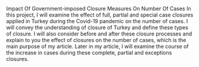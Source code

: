 Impact Of Government-imposed Closure Measures On Number Of Cases
In this project, I will examine the effect of full, partial and special case closures applied in Turkey during the Covid-19 pandemic on the number of cases. 
I will convey the understanding of closure of Turkey and define these types of closure. I will also consider before and after these closure processes and 
explain to you the effect of closures on the number of cases, which is the main purpose of my article.
Later in my article, I will examine the course of the increase in cases during these complete, partial and exceptions closures. 
